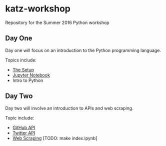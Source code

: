 # katz-workshop
Repository for the Summer 2016 Python workshop







## Day One

Day one will focus on an introduction to the Python programming language.



Topics include:

* [The Setup](the-setup/the-setup.ipynb)
* [Jupyter Notebook](jupyter-notebooks/what-is-jupyter.ipynb)
* Intro to Python

## Day Two



Day two will involve an introduction to APIs and web scraping.



Topic include:

* [GitHub API](github-api/index.ipynb)
* [Twitter API](twitter-api/index.ipynb)
* [Web Scraping](web-scraping/index.ipynb) [TODO: make index.ipynb]

